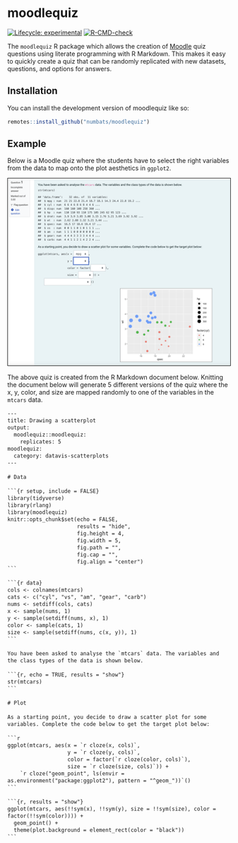
<!-- README.md is generated from README.Rmd. Please edit that file -->

# moodlequiz

<!-- badges: start -->

[![Lifecycle:
experimental](https://img.shields.io/badge/lifecycle-experimental-orange.svg)](https://lifecycle.r-lib.org/articles/stages.html#experimental)
[![R-CMD-check](https://github.com/numbats/moodlequiz/actions/workflows/R-CMD-check.yaml/badge.svg)](https://github.com/numbats/moodlequiz/actions/workflows/R-CMD-check.yaml)
<!-- badges: end -->

The `moodlequiz` R package which allows the creation of
[Moodle](https://moodle.org/) quiz questions using literate programming
with R Markdown. This makes it easy to quickly create a quiz that can be
randomly replicated with new datasets, questions, and options for
answers.

## Installation

You can install the development version of moodlequiz like so:

``` r
remotes::install_github("numbats/moodlequiz")
```

## Example

Below is a Moodle quiz where the students have to select the right
variables from the data to map onto the plot aesthetics in `ggplot2`.

<img src="man/figures/quiz-screenshot.png"
style="border:1px solid black;" />

The above quiz is created from the R Markdown document below. Knitting
the document below will generate 5 different versions of the quiz where
the x, y, color, and size are mapped randomly to one of the variables in
the `mtcars` data.

    ---
    title: Drawing a scatterplot
    output: 
      moodlequiz::moodlequiz:
        replicates: 5
    moodlequiz:
      category: datavis-scatterplots
    ---

    # Data

    ```{r setup, include = FALSE}
    library(tidyverse)
    library(rlang)
    library(moodlequiz)
    knitr::opts_chunk$set(echo = FALSE,
                          results = "hide",
                          fig.height = 4, 
                          fig.width = 5,
                          fig.path = "",
                          fig.cap = "",
                          fig.align = "center")
    ```

    ```{r data}
    cols <- colnames(mtcars)
    cats <- c("cyl", "vs", "am", "gear", "carb")
    nums <- setdiff(cols, cats)
    x <- sample(nums, 1)
    y <- sample(setdiff(nums, x), 1)
    color <- sample(cats, 1)
    size <- sample(setdiff(nums, c(x, y)), 1)
    ```

    You have been asked to analyse the `mtcars` data. The variables and the class types of the data is shown below.

    ```{r, echo = TRUE, results = "show"}
    str(mtcars)
    ```

    # Plot

    As a starting point, you decide to draw a scatter plot for some variables. Complete the code below to get the target plot below:

    ```r
    ggplot(mtcars, aes(x = `r cloze(x, cols)`, 
                       y = `r cloze(y, cols)`,
                       color = factor(`r cloze(color, cols)`),
                       size = `r cloze(size, cols)`)) +
        `r cloze("geom_point", ls(envir = as.environment("package:ggplot2"), pattern = "^geom_"))`()
    ```

    ```{r, results = "show"}
    ggplot(mtcars, aes(!!sym(x), !!sym(y), size = !!sym(size), color = factor(!!sym(color)))) + 
      geom_point() +
      theme(plot.background = element_rect(color = "black"))
    ```
